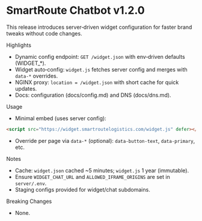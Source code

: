 # SmartRoute Chatbot v1.2.0

This release introduces server‑driven widget configuration for faster brand tweaks without code changes.

Highlights
- Dynamic config endpoint: `GET /widget.json` with env‑driven defaults (WIDGET_*).
- Widget auto‑config: `widget.js` fetches server config and merges with `data-*` overrides.
- NGINX proxy: `location = /widget.json` with short cache for quick updates.
- Docs: configuration (docs/config.md) and DNS (docs/dns.md).

Usage
- Minimal embed (uses server config):
```html
<script src="https://widget.smartroutelogistics.com/widget.js" defer></script>
```
- Override per page via `data-*` (optional): `data-button-text`, `data-primary`, etc.

Notes
- Cache: `widget.json` cached ~5 minutes; `widget.js` 1 year (immutable).
- Ensure `WIDGET_CHAT_URL` and `ALLOWED_IFRAME_ORIGINS` are set in `server/.env`.
- Staging configs provided for widget/chat subdomains.

Breaking Changes
- None.
